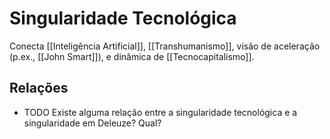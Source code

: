 # Singularidade Tecnológica

Conecta [[Inteligência Artificial]], [[Transhumanismo]], visão de aceleração (p.ex., [[John Smart]]), e dinâmica de [[Tecnocapitalismo]].

## Relações
* TODO Existe alguma relação entre a singularidade tecnológica e a singularidade em Deleuze? Qual?